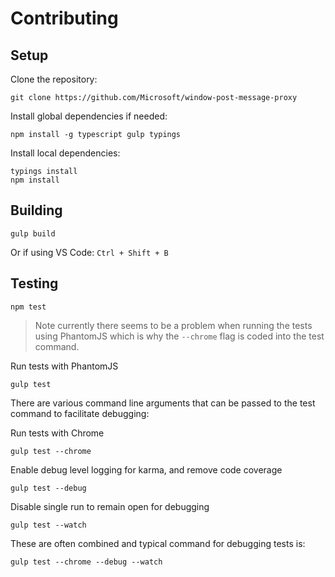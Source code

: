 # Contributing

## Setup

Clone the repository:
```
git clone https://github.com/Microsoft/window-post-message-proxy
```

Install global dependencies if needed:
```
npm install -g typescript gulp typings
```

Install local dependencies:
```
typings install
npm install
```

## Building
```
gulp build
```
Or if using VS Code: `Ctrl + Shift + B`

## Testing
```
npm test
```
> Note currently there seems to be a problem when running the tests using PhantomJS which is why the `--chrome` flag is coded into the test command.

Run tests with PhantomJS
```
gulp test
```

There are various command line arguments that can be passed to the test command to facilitate debugging:

Run tests with Chrome
```
gulp test --chrome
```

Enable  debug level logging for karma, and remove code coverage
```
gulp test --debug
```

Disable single run to remain open for debugging
```
gulp test --watch
```

These are often combined and typical command for debugging tests is:
```
gulp test --chrome --debug --watch
```